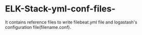 # ELK-Stack-yml-conf-files-
It contains reference files to write filebeat.yml file and logastash's configuration file(filename.conf).
